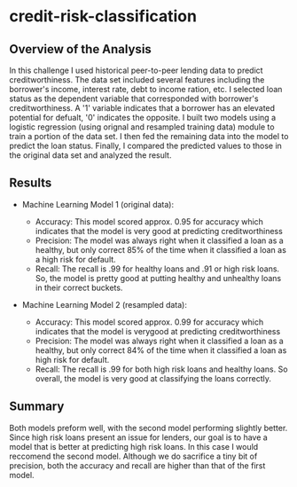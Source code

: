 # credit-risk-classification

## Overview of the Analysis
In this challenge I used historical peer-to-peer lending data to predict creditworthiness. The data set included several features including the borrower's income, interest rate, debt to income ration, etc. I selected loan status as the dependent variable that corresponded with borrower's creditworthiness. A '1' variable indicates that a borrower has an elevated potential for defualt, '0' indicates the opposite.  I built two models using a logistic regression (using orignal and resampled training data) module to train a portion of the data set.  I then fed the remaining data into the model to predict the loan status. Finally, I compared the predicted values to those in the original data set and analyzed the result. 

## Results

* Machine Learning Model 1 (original data):
    * Accuracy:  This model scored approx. 0.95 for accuracy which indicates that the model is very good at predicting creditworthiness
    * Precision: The model was always right when it classified a loan as a healthy, but only correct 85% of the time when it classified a loan as a high risk for default. 
    * Recall: The recall is .99 for healthy loans and .91 or high risk loans. So, the model is pretty good at putting healthy and unhealthy loans in their correct buckets.
  


* Machine Learning Model 2 (resampled data):
    * Accuracy:  This model scored approx. 0.99 for accuracy which indicates that the model is verygood at predicting creditworthiness
    * Precision: The model was always right when it classified a loan as a healthy, but only correct 84% of the time when it classified a loan as high risk for default.
    * Recall: The recall is .99 for both high risk loans and healthy loans. So overall, the model is very good at classifying the loans correctly. 


## Summary
Both models preform well, with the second model performing slightly better. Since high risk loans present an issue for lenders, our goal is to have a model that is better at predicting high risk loans. In this case I would reccomend the second model.  Although we do sacrifice a tiny bit of precision,  both the accuracy and recall are higher than that of the first model.  

